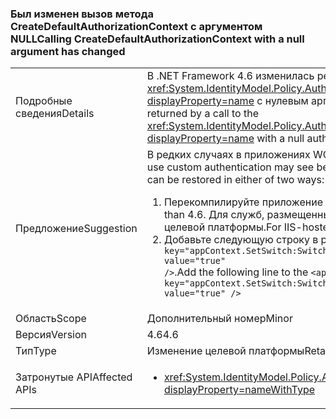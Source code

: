 ### <a name="calling-createdefaultauthorizationcontext-with-a-null-argument-has-changed"></a><span data-ttu-id="1c848-101">Был изменен вызов метода CreateDefaultAuthorizationContext с аргументом NULL</span><span class="sxs-lookup"><span data-stu-id="1c848-101">Calling CreateDefaultAuthorizationContext with a null argument has changed</span></span>

|   |   |
|---|---|
|<span data-ttu-id="1c848-102">Подробные сведения</span><span class="sxs-lookup"><span data-stu-id="1c848-102">Details</span></span>|<span data-ttu-id="1c848-103">В .NET Framework 4.6 изменилась реализация <xref:System.IdentityModel.Policy.AuthorizationContext?displayProperty=name>, возвращаемая вызовом к <xref:System.IdentityModel.Policy.AuthorizationContext.CreateDefaultAuthorizationContext(System.Collections.Generic.IList{System.IdentityModel.Policy.IAuthorizationPolicy})?displayProperty=name> с нулевым аргументом authorizationPolicies.</span><span class="sxs-lookup"><span data-stu-id="1c848-103">The implementation of the <xref:System.IdentityModel.Policy.AuthorizationContext?displayProperty=name> returned by a call to the <xref:System.IdentityModel.Policy.AuthorizationContext.CreateDefaultAuthorizationContext(System.Collections.Generic.IList{System.IdentityModel.Policy.IAuthorizationPolicy})?displayProperty=name> with a null authorizationPolicies argument has changed its implementation in the .NET Framework 4.6.</span></span>|
|<span data-ttu-id="1c848-104">Предложение</span><span class="sxs-lookup"><span data-stu-id="1c848-104">Suggestion</span></span>|<span data-ttu-id="1c848-105">В редких случаях в приложениях WCF, которые используют настраиваемую проверку подлинности, могут возникать различия в поведении.</span><span class="sxs-lookup"><span data-stu-id="1c848-105">In rare cases, WCF apps that use custom authentication may see behavioral differences.</span></span> <span data-ttu-id="1c848-106">В таких случаях прежнее поведение можно восстановить двумя способами.</span><span class="sxs-lookup"><span data-stu-id="1c848-106">In such cases, the previous behavior can be restored in either of two ways:</span></span><ol><li><span data-ttu-id="1c848-107">Перекомпилируйте приложение для ориентации на версию .NET Framework, предшествующую 4.6.</span><span class="sxs-lookup"><span data-stu-id="1c848-107">Recompile your app to target an earlier version of the .NET Framework than 4.6.</span></span> <span data-ttu-id="1c848-108">Для служб, размещенных в IIS, используйте элемент &lt;httpRuntime targetFramework=&quot;x.x&quot; /&gt; для выбора более ранней версии .NET Framework в качестве целевой платформы.</span><span class="sxs-lookup"><span data-stu-id="1c848-108">For IIS-hosted services, use the &lt;httpRuntime targetFramework=&quot;x.x&quot; /&gt; element to target an earlier version of the .NET Framework.</span></span></li><li><span data-ttu-id="1c848-109">Добавьте следующую строку в раздел <code>&lt;appSettings&gt;</code> файла app.config: <code>&lt;add key=&quot;appContext.SetSwitch:Switch.System.IdentityModel.EnableCachedEmptyDefaultAuthorizationContext&quot; value=&quot;true&quot; /&gt;</code>.</span><span class="sxs-lookup"><span data-stu-id="1c848-109">Add the following line to the <code>&lt;appSettings&gt;</code> section of your app.config file: <code>&lt;add key=&quot;appContext.SetSwitch:Switch.System.IdentityModel.EnableCachedEmptyDefaultAuthorizationContext&quot; value=&quot;true&quot; /&gt;</code></span></span></li></ol>|
|<span data-ttu-id="1c848-110">Область</span><span class="sxs-lookup"><span data-stu-id="1c848-110">Scope</span></span>|<span data-ttu-id="1c848-111">Дополнительный номер</span><span class="sxs-lookup"><span data-stu-id="1c848-111">Minor</span></span>|
|<span data-ttu-id="1c848-112">Версия</span><span class="sxs-lookup"><span data-stu-id="1c848-112">Version</span></span>|<span data-ttu-id="1c848-113">4.6</span><span class="sxs-lookup"><span data-stu-id="1c848-113">4.6</span></span>|
|<span data-ttu-id="1c848-114">Тип</span><span class="sxs-lookup"><span data-stu-id="1c848-114">Type</span></span>|<span data-ttu-id="1c848-115">Изменение целевой платформы</span><span class="sxs-lookup"><span data-stu-id="1c848-115">Retargeting</span></span>|
|<span data-ttu-id="1c848-116">Затронутые API</span><span class="sxs-lookup"><span data-stu-id="1c848-116">Affected APIs</span></span>|<ul><li><xref:System.IdentityModel.Policy.AuthorizationContext.CreateDefaultAuthorizationContext(System.Collections.Generic.IList{System.IdentityModel.Policy.IAuthorizationPolicy})?displayProperty=nameWithType></li></ul>|

